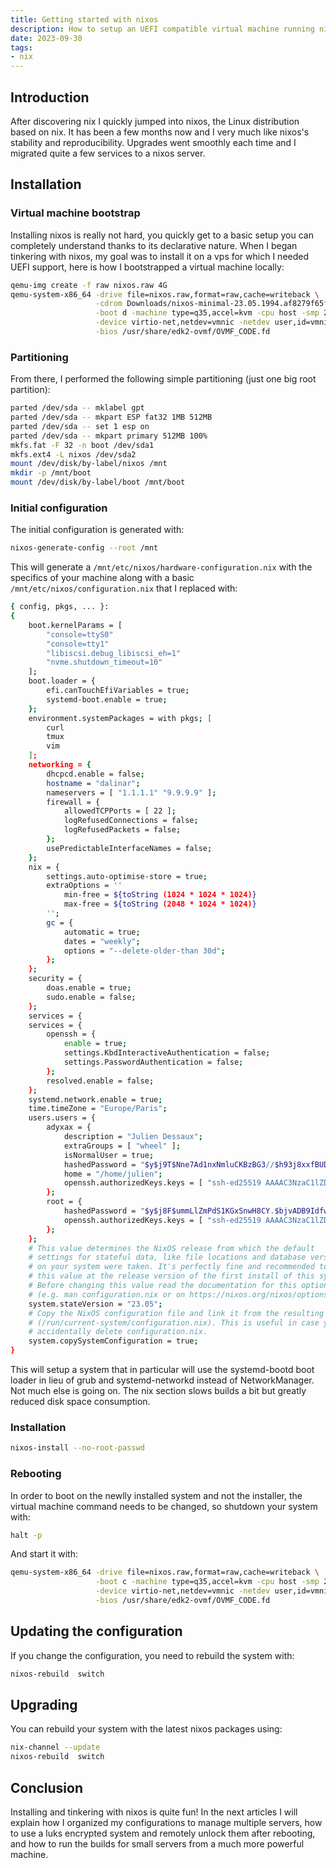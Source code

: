 ```yaml
---
title: Getting started with nixos
description: How to setup an UEFI compatible virtual machine running nixos
date: 2023-09-30
tags:
- nix
---
```


## Introduction

After discovering nix I quickly jumped into nixos, the Linux distribution based on nix. It has been a few months now and I very much like nixos's stability and reproducibility. Upgrades went smoothly each time and I migrated quite a few services to a nixos server.

## Installation

### Virtual machine bootstrap

Installing nixos is really not hard, you quickly get to a basic setup you can completely understand thanks to its declarative nature. When I began tinkering with nixos, my goal was to install it on a vps for which I needed UEFI support, here is how I bootstrapped a virtual machine locally:
```sh
qemu-img create -f raw nixos.raw 4G
qemu-system-x86_64 -drive file=nixos.raw,format=raw,cache=writeback \
                   -cdrom Downloads/nixos-minimal-23.05.1994.af8279f65fe-x86_64-linux.iso \
                   -boot d -machine type=q35,accel=kvm -cpu host -smp 2 -m 1024 -vnc :0 \
                   -device virtio-net,netdev=vmnic -netdev user,id=vmnic,hostfwd=tcp::10022-:22 \
                   -bios /usr/share/edk2-ovmf/OVMF_CODE.fd
```

### Partitioning

From there, I performed the following simple partitioning (just one big root partition):
```sh
parted /dev/sda -- mklabel gpt
parted /dev/sda -- mkpart ESP fat32 1MB 512MB
parted /dev/sda -- set 1 esp on
parted /dev/sda -- mkpart primary 512MB 100%
mkfs.fat -F 32 -n boot /dev/sda1
mkfs.ext4 -L nixos /dev/sda2
mount /dev/disk/by-label/nixos /mnt
mkdir -p /mnt/boot
mount /dev/disk/by-label/boot /mnt/boot
```

### Initial configuration

The initial configuration is generated with:
```sh
nixos-generate-config --root /mnt
```

This will generate a `/mnt/etc/nixos/hardware-configuration.nix` with the specifics of your machine along with a basic `/mnt/etc/nixos/configuration.nix` that I replaced with:
```sh
{ config, pkgs, ... }:
{
	boot.kernelParams = [
		"console=ttyS0"
		"console=tty1"
		"libiscsi.debug_libiscsi_eh=1"
		"nvme.shutdown_timeout=10"
	];
	boot.loader = {
		efi.canTouchEfiVariables = true;
		systemd-boot.enable = true;
	};
	environment.systemPackages = with pkgs; [
		curl
		tmux
		vim
	];
	networking = {
		dhcpcd.enable = false;
		hostname = "dalinar";
		nameservers = [ "1.1.1.1" "9.9.9.9" ];
		firewall = {
			allowedTCPPorts = [ 22 ];
			logRefusedConnections = false;
			logRefusedPackets = false;
		};
		usePredictableInterfaceNames = false;
	};
	nix = {
		settings.auto-optimise-store = true;
		extraOptions = ''
			min-free = ${toString (1024 * 1024 * 1024)}
			max-free = ${toString (2048 * 1024 * 1024)}
		'';
		gc = {
			automatic = true;
			dates = "weekly";
			options = "--delete-older-than 30d";
		};
	};
	security = {
		doas.enable = true;
		sudo.enable = false;
	};
	services = {
	services = {
		openssh = {
			enable = true;
			settings.KbdInteractiveAuthentication = false;
			settings.PasswordAuthentication = false;
		};
		resolved.enable = false;
	};
	systemd.network.enable = true;
	time.timeZone = "Europe/Paris";
	users.users = {
		adyxax = {
   			description = "Julien Dessaux";
   			extraGroups = [ "wheel" ];
   			isNormalUser = true;
   			hashedPassword = "$y$j9T$Nne7Ad1nxNmluCKBzBG3//$h93j8xxfBUD98f/7nGQqXPeM3QdZatMbzZ0p/G2P/l1";
   			home = "/home/julien";
   			openssh.authorizedKeys.keys = [ "ssh-ed25519 AAAAC3NzaC1lZDI1NTE5AAAAILOJV391WFRYgCVA2plFB8W8sF9LfbzXZOrxqaOrrwco adyxax@yen" ];
   		};
   		root = {
   			hashedPassword = "$y$j8F$ummLlZmPdS1KGxSnwH8CY.$bjvADB9IdfwzO6/2if5Sl9DeCmCRdasknq4IJEAuxyA";
   			openssh.authorizedKeys.keys = [ "ssh-ed25519 AAAAC3NzaC1lZDI1NTE5AAAAILOJV391WFRYgCVA2plFB8W8sF9LfbzXZOrxqaOrrwco adyxax@yen" ];
   		};
   	};
	# This value determines the NixOS release from which the default
	# settings for stateful data, like file locations and database versions
	# on your system were taken. It's perfectly fine and recommended to leave
	# this value at the release version of the first install of this system.
	# Before changing this value read the documentation for this option
	# (e.g. man configuration.nix or on https://nixos.org/nixos/options.html).
	system.stateVersion = "23.05";
	# Copy the NixOS configuration file and link it from the resulting system
	# (/run/current-system/configuration.nix). This is useful in case you
	# accidentally delete configuration.nix.
	system.copySystemConfiguration = true;
}
```

This will setup a system that in particular will use the systemd-bootd boot loader in lieu of grub and systemd-networkd instead of NetworkManager. Not much else is going on. The nix section slows builds a bit but greatly reduced disk space consumption.

### Installation

```sh
nixos-install --no-root-passwd
```

### Rebooting

In order to boot on the newlly installed system and not the installer, the virtual machine command needs to be changed, so shutdown your system with:
```sh
halt -p
```

And start it with:
```sh
qemu-system-x86_64 -drive file=nixos.raw,format=raw,cache=writeback \
                   -boot c -machine type=q35,accel=kvm -cpu host -smp 2 -m 1024 -vnc :0 \
                   -device virtio-net,netdev=vmnic -netdev user,id=vmnic,hostfwd=tcp::10022-:22 \
                   -bios /usr/share/edk2-ovmf/OVMF_CODE.fd
```

## Updating the configuration

If you change the configuration, you need to rebuild the system with:
```sh
nixos-rebuild  switch
```

## Upgrading

You can rebuild your system with the latest nixos packages using:
```sh
nix-channel --update
nixos-rebuild  switch
```

## Conclusion

Installing and tinkering with nixos is quite fun! In the next articles I will explain how I organized my configurations to manage multiple servers, how to use a luks encrypted system and remotely unlock them after rebooting, and how to run the builds for small servers from a much more powerful machine.
